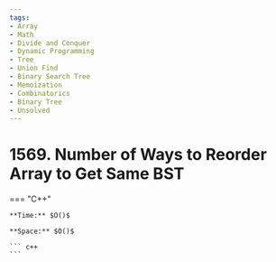 ```yaml
---
tags:
- Array
- Math
- Divide and Conquer
- Dynamic Programming
- Tree
- Union Find
- Binary Search Tree
- Memoization
- Combinatorics
- Binary Tree
- Unsolved
---
```



# 1569. Number of Ways to Reorder Array to Get Same BST

=== "C++"

    **Time:** $O()$

    **Space:** $O()$

    ``` c++
    ```